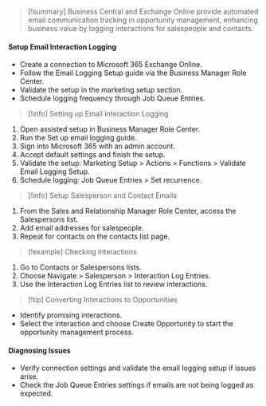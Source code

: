 >[!summary]
>Business Central and Exchange Online provide automated email communication tracking in opportunity management, enhancing business value by logging interactions for salespeople and contacts.

#### Setup Email Interaction Logging
- Create a connection to Microsoft 365 Exchange Online.
- Follow the Email Logging Setup guide via the Business Manager Role Center.
- Validate the setup in the marketing setup section.
- Schedule logging frequency through Job Queue Entries.

>[!info] Setting up Email Interaction Logging
1. Open assisted setup in Business Manager Role Center.
2. Run the Set up email logging guide.
3. Sign into Microsoft 365 with an admin account.
4. Accept default settings and finish the setup.
5. Validate the setup: Marketing Setup > Actions > Functions > Validate Email Logging Setup.
6. Schedule logging: Job Queue Entries > Set recurrence.

>[!info] Setup Salesperson and Contact Emails
1. From the Sales and Relationship Manager Role Center, access the Salespersons list.
2. Add email addresses for salespeople.
3. Repeat for contacts on the contacts list page.

>[!example] Checking Interactions
1. Go to Contacts or Salespersons lists.
2. Choose Navigate > Salesperson > Interaction Log Entries.
3. Use the Interaction Log Entries list to review interactions.

>[!tip] Converting Interactions to Opportunities
- Identify promising interactions.
- Select the interaction and choose Create Opportunity to start the opportunity management process.

#### Diagnosing Issues
- Verify connection settings and validate the email logging setup if issues arise.
- Check the Job Queue Entries settings if emails are not being logged as expected.
